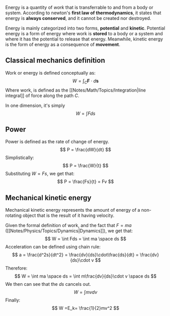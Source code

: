 Energy is a quantity of *work* that is transferrable to and from a body or system. According to newton's **first law of thermodynamics**, it states that energy is **always conserved**, and it cannot be created nor destroyed. 

Energy is mainly categorized into two forms, **potential** and **kinetic**. Potential energy is a form of energy where work is **stored** to a body or a system and where it has the potential to release that energy. Meanwhile, kinetic energy is the form of energy as a consequence of **movement**.
## Classical mechanics definition
Work or energy is defined conceptually as:
$$
W = \int_C \pmb{F} \cdot d\pmb{s}
$$
Where work, is defined as the [[Notes/Math/Topics/Integration|line integral]] of force along the path $C$. 

In one dimension, it's simply
$$
W = \int F ds
$$
## Power
Power is defined as the rate of change of energy.
$$
P = \frac{dW}{dt}
$$
Simplistically:
$$
P = \frac{W}{t}
$$
Substituting $W = Fs$, we get that:
$$
P = \frac{Fs}{t} = Fv
$$
## Mechanical kinetic energy
Mechanical kinetic energy represents the amount of energy of a non-rotating object that is the result of it having velocity.

Given the formal definition of work, and the fact that $F = ma$ ([[Notes/Physics/Topics/Dynamics|Dynamics]]), we get that:
$$
W = \int  Fds = \int ma \space ds
$$
Acceleration can be defined using chain rule:
$$
a = \frac{d^2s}{dt^2} = \frac{dv}{ds}\cdot\frac{ds}{dt} = \frac{dv}{ds}\cdot v
$$
Therefore:
$$
W = \int ma \space ds = \int m\frac{dv}{ds}\cdot v \space ds
$$
We then can see that the $ds$ cancels out.
$$
W = \int mv dv
$$
Finally:
$$
W =E_k= \frac{1}{2}mv^2
$$
